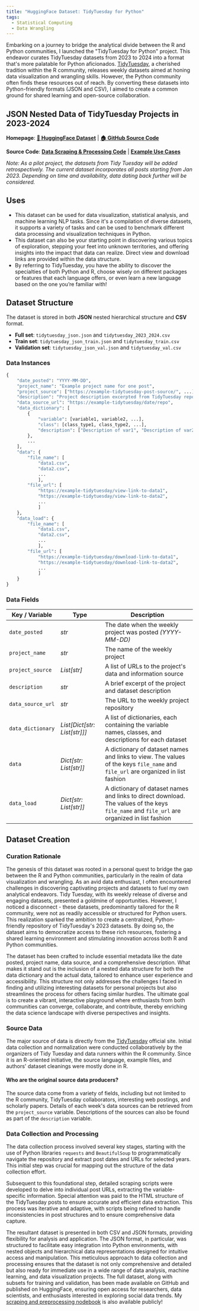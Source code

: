 ```yaml
---
title: "HuggingFace Dataset: TidyTuesday for Python"
tags:
  - Statistical Computing
  - Data Wrangling
---
```


Embarking on a journey to bridge the analytical divide between the R and Python communities, I launched the "TidyTuesday for Python" project. This endeavor curates TidyTuesday datasets from 2023 to 2024 into a format that's more palatable for Python aficionados. [TidyTuesday](https://github.com/rfordatascience/tidytuesday/tree/master), a cherished tradition within the R community, releases weekly datasets aimed at honing data visualization and wrangling skills. However, the Python community often finds these resources out of reach. By converting these datasets into Python-friendly formats (JSON and CSV), I aimed to create a common ground for shared learning and open-source collaboration.

## JSON Nested Data of TidyTuesday Projects in 2023-2024

**Homepage**: [**🤗 HuggingFace Dataset**](https://huggingface.co/datasets/hollyyfc/tidytuesday_for_python) \| [**🏠 GitHub Source Code**](https://github.com/hollyyfc/tidytuesday-for-python.git)

**Source Code**: [**Data Scraping & Processing Code**](https://github.com/hollyyfc/tidytuesday-for-python/blob/94a9dae648600d890aa346b6b339281d0e15ec64/huggingface_preprocessing.ipynb) \| [**Example Use Cases**](https://github.com/hollyyfc/tidytuesday-for-python/blob/bc172f296b70d0e4dcf17374378692b7405a325d/huggingface_example.ipynb)

*Note: As a pilot project, the datasets from Tidy Tuesday will be added retrospectively. The current dataset incorporates all posts starting from Jan 2023. Depending on time and availability, data dating back further will be considered.*

## Uses

- This dataset can be used for data visualization, statistical analysis, and machine learning NLP tasks. Since it's a compilation of diverse datasets, it supports a variety of tasks and can be used to benchmark different data processing and visualization techniques in Python.
- This dataset can also be your starting point in discovering various topics of exploration, stepping your feet into unknown territories, and offering insights into the impact that data can realize. Direct view and download links are provided within the data structure. 
- By referring to TidyTuesday, you have the ability to discover the specialties of both Python and R, choose wisely on different packages or features that each language offers, or even learn a new language based on the one you’re familiar with!

## Dataset Structure

The dataset is stored in both **JSON** nested hierarchical structure and **CSV** format.

- **Full set**: `tidytuesday_json.json` and `tidytuesday_2023_2024.csv`
- **Train set**: `tidytuesday_json_train.json` and `tidytuesday_train.csv`
- **Validation set**: `tidytuesday_json_val.json` and `tidytuesday_val.csv`

### Data Instances

```python
{
    "date_posted": "YYYY-MM-DD",
    "project_name": "Example project name for one post",
    "project_source": ["https://example-tidytuesday-post-source/", ...],
    "description": "Project description excerpted from TidyTuesday repo",
    "data_source_url": "https://example-tidytuesday/date/repo",
    "data_dictionary": [
        {
            "variable": [variable1, variable2, ...],
            "class": [class_type1, class_type2, ...],
            "description": ["Description of var1", "Description of var2", ...]
        },
        ...
    ],
    "data": {
        "file_name": [
            "data1.csv", 
            "data2.csv", 
            ...
            ],
        "file_url": [
            "https://example-tidytuesday/view-link-to-data1", 
            "https://example-tidytuesday/view-link-to-data2", 
            ...
            ]
    },
    "data_load": {
        "file_name": [
            "data1.csv", 
            "data2.csv", 
            ...
            ],
        "file_url": [
            "https://example-tidytuesday/download-link-to-data1", 
            "https://example-tidytuesday/download-link-to-data2", 
            ...
            ]
    }
}
```

### Data Fields

| **Key / Variable** | **Type**                     | **Description**                                                                                                                             |
|--------------------|------------------------------|---------------------------------------------------------------------------------------------------------------------------------------------|
| `date_posted`      | *str*                        | The date when the weekly project was posted _(YYYY-MM-DD)_                                                                                  |
| `project_name`     | *str*                        | The name of the weekly project                                                                                                              |
| `project_source`   | *List[str]*                  | A list of URLs to the project's data and information source                                                                                 |
| `description`      | *str*                        | A brief excerpt of the project and dataset description                                                                                      |
| `data_source_url`  | *str*                        | The URL to the weekly project repository                                                                                                    |
| `data_dictionary`  | *List[Dict[str: List[str]]]* | A list of dictionaries, each containing the variable names, classes, and descriptions for each dataset                                      |
| `data`             | *Dict[str: List[str]]*       | A dictionary of dataset names and links to view. The values of the keys `file_name` and `file_url` are organized in list fashion            |
| `data_load`        | *Dict[str: List[str]]*       | A dictionary of dataset names and links to direct download. The values of the keys `file_name` and `file_url` are organized in list fashion |


## Dataset Creation

### Curation Rationale

The genesis of this dataset was rooted in a personal quest to bridge the gap between the R and Python communities, particularly in the realm of data visualization and wrangling. As an avid data enthusiast, I often encountered challenges in discovering captivating projects and datasets to fuel my own analytical endeavors. Tidy Tuesday, with its weekly release of diverse and engaging datasets, presented a goldmine of opportunities. However, I noticed a disconnect - these datasets, predominantly tailored for the R community, were not as readily accessible or structured for Python users. This realization sparked the ambition to create a centralized, Python-friendly repository of TidyTuesday's 2023 datasets. By doing so, the dataset aims to democratize access to these rich resources, fostering a shared learning environment and stimulating innovation across both R and Python communities.

The dataset has been crafted to include essential metadata like the date posted, project name, data source, and a comprehensive description. What makes it stand out is the inclusion of a nested data structure for both the data dictionary and the actual data, tailored to enhance user experience and accessibility. This structure not only addresses the challenges I faced in finding and utilizing interesting datasets for personal projects but also streamlines the process for others facing similar hurdles. The ultimate goal is to create a vibrant, interactive playground where enthusiasts from both communities can converge, collaborate, and contribute, thereby enriching the data science landscape with diverse perspectives and insights.

### Source Data

The major source of data is directly from the [TidyTuesday](https://github.com/rfordatascience/tidytuesday) official site. Initial data collection and normalization were conducted collaboratively by the organizers of Tidy Tuesday and data runners within the R community. Since it is an R-oriented initiative, the source language, example files, and authors' dataset cleanings were mostly done in R.

#### Who are the original source data producers?

The source data come from a variety of fields, including but not limited to the R community, TidyTuesday collaborators, interesting web postings, and scholarly papers. Details of each week's data sources can be retrieved from the `project_source` variable. Descriptions of the sources can also be found as part of the `description` variable. 

### Data Collection and Processing

The data collection process involved several key stages, starting with the use of Python libraries `requests` and `BeautifulSoup` to programmatically navigate the repository and extract post dates and URLs for selected years. This initial step was crucial for mapping out the structure of the data collection effort.

Subsequent to this foundational step, detailed scraping scripts were developed to delve into individual post URLs, extracting the variable-specific information. Special attention was paid to the HTML structure of the TidyTuesday posts to ensure accurate and efficient data extraction. This process was iterative and adaptive, with scripts being refined to handle inconsistencies in post structures and to ensure comprehensive data capture.

The resultant dataset is presented in both CSV and JSON formats, providing flexibility for analysis and application. The JSON format, in particular, was structured to facilitate easy integration into Python environments, with nested objects and hierarchical data representations designed for intuitive access and manipulation. This meticulous approach to data collection and processing ensures that the dataset is not only comprehensive and detailed but also ready for immediate use in a wide range of data analysis, machine learning, and data visualization projects. The full dataset, along with subsets for training and validation, has been made available on GitHub and published on HuggingFace, ensuring open access for researchers, data scientists, and enthusiasts interested in exploring social data trends. My [scraping and preprocessing nodebook](https://github.com/hollyyfc/tidytuesday-for-python/blob/94a9dae648600d890aa346b6b339281d0e15ec64/huggingface_preprocessing.ipynb) is also available publicly!













